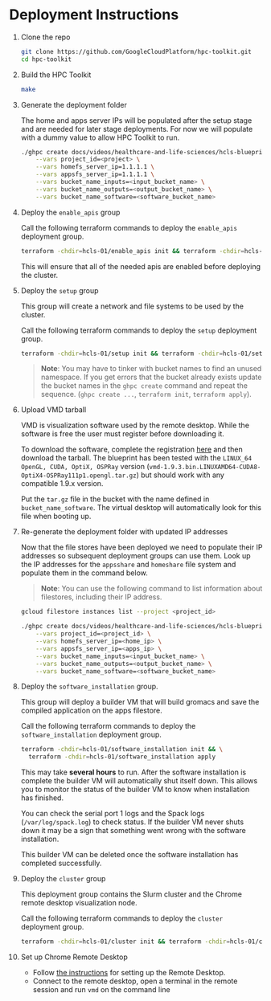 # Deployment Instructions

1. Clone the repo

   ```bash
   git clone https://github.com/GoogleCloudPlatform/hpc-toolkit.git
   cd hpc-toolkit
   ```

1. Build the HPC Toolkit

   ```bash
   make
   ```

1. Generate the deployment folder

   The home and apps server IPs will be populated after the setup stage and are
   needed for later stage deployments. For now we will populate with a dummy
   value to allow HPC Toolkit to run.

   ```bash
   ./ghpc create docs/videos/healthcare-and-life-sciences/hcls-blueprint.yaml -w \
       --vars project_id=<project> \
       --vars homefs_server_ip=1.1.1.1 \
       --vars appsfs_server_ip=1.1.1.1 \
       --vars bucket_name_inputs=<input_bucket_name> \
       --vars bucket_name_outputs=<output_bucket_name> \
       --vars bucket_name_software=<software_bucket_name>
   ```

1. Deploy the `enable_apis` group

   Call the following terraform commands to deploy the `enable_apis` deployment
   group.

   ```bash
   terraform -chdir=hcls-01/enable_apis init && terraform -chdir=hcls-01/enable_apis apply
   ```

   This will ensure that all of the needed apis are enabled before deploying the
   cluster.

1. Deploy the `setup` group

   This group will create a network and file systems to be used by the cluster.

   Call the following terraform commands to deploy the `setup` deployment
   group.

   ```bash
   terraform -chdir=hcls-01/setup init && terraform -chdir=hcls-01/setup apply
   ```

   > **Note**: You may have to tinker with bucket names to find an unused
   > namespace. If you get errors that the bucket already exists update the
   > bucket names in the `ghpc create` command and repeat the sequence.
   > (`ghpc create ...`, `terraform init`, `terraform apply`).

1. Upload VMD tarball

   VMD is visualization software used by the remote desktop. While the software is
   free the user must register before downloading it.

   To download the software, complete the registration
   [here](https://www.ks.uiuc.edu/Development/Download/download.cgi?PackageName=VMD)
   and then download the tarball. The blueprint has been tested with the
   `LINUX_64 OpenGL, CUDA, OptiX, OSPRay` version
   (`vmd-1.9.3.bin.LINUXAMD64-CUDA8-OptiX4-OSPRay111p1.opengl.tar.gz`) but should
   work with any compatible 1.9.x version.

   Put the `tar.gz` file in the bucket with the name defined in
   `bucket_name_software`. The virtual desktop will automatically look for this
   file when booting up.

1. Re-generate the deployment folder with updated IP addresses

   Now that the file stores have been deployed we need to populate their IP
   addresses so subsequent deployment groups can use them. Look up the IP
   addresses for the `appsshare` and `homeshare` file system and populate them
   in the command below.

   > **Note**: You can use the following command to list information about
   > filestores, including their IP address.

   ```bash
   gcloud filestore instances list --project <project_id>
   ```

   ```bash
   ./ghpc create docs/videos/healthcare-and-life-sciences/hcls-blueprint.yaml -w \
       --vars project_id=<project_id> \
       --vars homefs_server_ip=<home_ip> \
       --vars appsfs_server_ip=<apps_ip> \
       --vars bucket_name_inputs=<input_bucket_name> \
       --vars bucket_name_outputs=<output_bucket_name> \
       --vars bucket_name_software=<software_bucket_name>
   ```

1. Deploy the `software_installation` group.

   This group will deploy a builder VM that will build gromacs and save the
   compiled application on the apps filestore.

   Call the following terraform commands to deploy the `software_installation`
   deployment group.

   ```bash
   terraform -chdir=hcls-01/software_installation init && \
     terraform -chdir=hcls-01/software_installation apply
   ```

   This may take **several hours** to run. After the software installation is
   complete the builder VM will automatically shut itself down. This allows you
   to monitor the status of the builder VM to know when installation has
   finished.

   You can check the serial port 1 logs and the Spack logs
   (`/var/log/spack.log`) to check status. If the builder VM never shuts down it
   may be a sign that something went wrong with the software installation.

   This builder VM can be deleted once the software installation has completed
   successfully.

1. Deploy the `cluster` group

   This deployment group contains the Slurm cluster and the Chrome remote
   desktop visualization node.

   Call the following terraform commands to deploy the `cluster` deployment
   group.

   ```bash
   terraform -chdir=hcls-01/cluster init && terraform -chdir=hcls-01/cluster apply
   ```

1. Set up Chrome Remote Desktop

   - Follow
     [the instructions](https://github.com/GoogleCloudPlatform/hpc-toolkit/blob/develop/community/modules/remote-desktop/chrome-remote-desktop/README.md#setting-up-the-remote-desktop)
     for setting up the Remote Desktop.
   - Connect to the remote desktop, open a terminal in the remote session and
     run `vmd` on the command line
